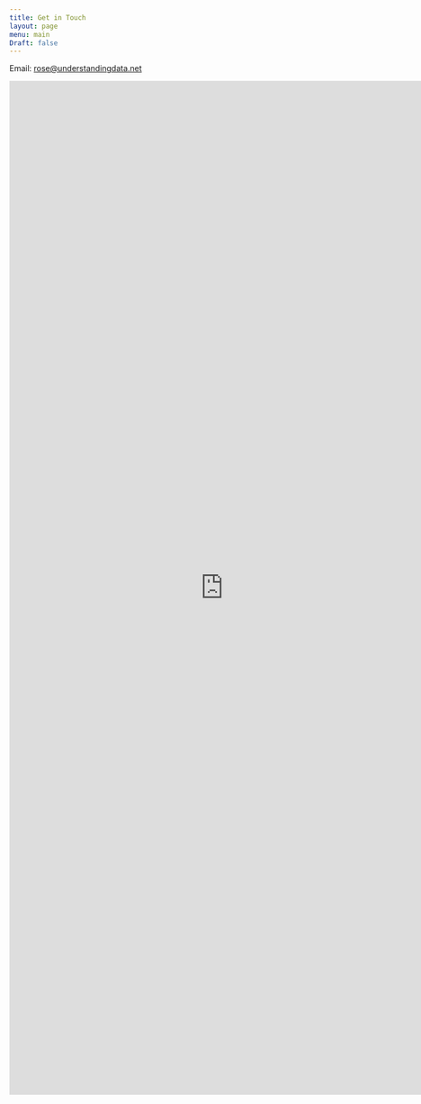 ```yaml
---
title: Get in Touch
layout: page
menu: main
Draft: false
---
```


Email: [rose@understandingdata.net](mailto:rose@understandingdata.net)

<iframe src="https://docs.google.com/forms/d/e/1FAIpQLScJwFdGPq4TwW8HZBCj_z_o3XPoPkNJuekkeWyduaJ798Qngg/viewform?embedded=true" width="760" height="1800" frameborder="0" marginheight="0" marginwidth="0">Loading...</iframe>
